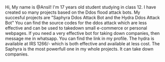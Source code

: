 Hi, My name is @Ansil!
I'm 17 years old student studying in class 12.
I have created so many projects based on the Ddos flood attack bots.
My succesful projects are "Saphyra Ddos Attack Bot and the Hydra Ddos Attack Bot"
You can find the source codes for the ddos attack which are less effective and can be used to takedown small e-commerce or personal webpages.
If you need a very effective bot for taking down companies, then message me in whatsapp.
You can find the link in my profile. 
The hydra is available at IRS 1266/- which is both effective and available at less cost.
The Saphyra is the most powerfull one in my whole projects. It can take down companies.
